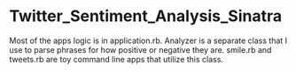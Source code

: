 # Twitter_Sentiment_Analysis_Sinatra

Most of the apps logic is in application.rb. Analyzer is a separate class that I use to parse phrases for how positive or negative they are.
smile.rb and tweets.rb are toy command line apps that utilize this class.

